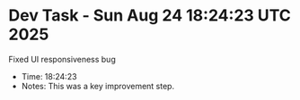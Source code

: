 # Dev Task - Sun Aug 24 18:24:23 UTC 2025
Fixed UI responsiveness bug
- Time: 18:24:23
- Notes: This was a key improvement step.
